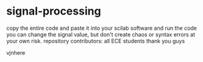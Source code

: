 # signal-processing

copy the entire code and paste it into your scilab software and run the code
you can change the signal value, but don't create chaos or syntax errors at your own risk.
repository contributors: all ECE students
thank you guys

vjnhere
